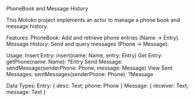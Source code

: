 PhoneBook and Message History


This Motoko project implements an actor to manage a phone book and message history.

Features:
  PhoneBook: Add and retrieve phone entries (Name -> Entry).
  Message History: Send and query messages (Phone -> Message).

Usage:
  Insert Entry: insert(name: Name, entry: Entry)
  Get Entry: getPhone(name: Name): ?Entry
  Send Message: sendMessage(senderPhone: Phone, message: Message)
  View Sent Messages: sentMessages(senderPhone: Phone): ?Message

Data Types:
  Entry: { desc: Text; phone: Phone }
  Message: { receiver: Text; message: Text }
